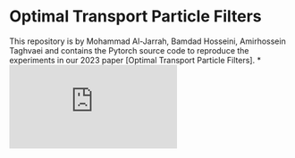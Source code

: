 # Optimal Transport Particle Filters
This repository is by Mohammad Al-Jarrah, Bamdad Hosseini, Amirhossein Taghvaei and contains the Pytorch source code to reproduce the experiments in our 2023 paper [Optimal Transport Particle Filters].
*![Pic](https://github.com/Mohd9485/OT-EnKF-SIR/blob/main/images/NonLinearPerformance_XX.pdf)


